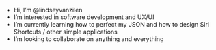- Hi, I’m @lindseyvanzilen
- I’m interested in software development and UX/UI
- I’m currently learning how to perfect my JSON and how to design Siri Shortcuts / other simple applications
- I’m looking to collaborate on anything and everything

<!---
lindseyvanzilen/lindseyvanzilen is a ✨ special ✨ repository because its `README.md` (this file) appears on your GitHub profile.
You can click the Preview link to take a look at your changes.
--->
